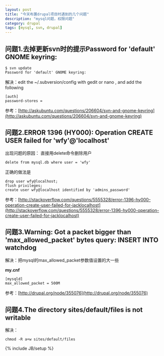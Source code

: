 ```yaml
---
layout: post
title: "今天布置drupal项目时遇到的几个问题"
description: "mysql问题，权限问题"
category: drupal
tags: [mysql, svn, drupal]
---
```

## 问题1.去掉更新svn时的提示Password for 'default' GNOME keyring:

    $ svn update
    Password for 'default' GNOME keyring:

解决：edit the ~/.subversion/config with gedit or nano , and add the following

    [auth] 
    password-stores =
参考：[http://askubuntu.com/questions/206604/svn-and-gnome-keyring](http://askubuntu.com/questions/206604/svn-and-gnome-keyring)

## 问题2.ERROR 1396 (HY000): Operation CREATE USER failed for 'wfy'@'localhost'
出现问题的原因： 直接用delete命令删除用户

    delete from mysql.db where user = 'wfy'
正确的做法是

    drop user wfy@localhost;
    flush privileges;
    create user wfy@localhost identified by 'admins_password'
参考：[http://stackoverflow.com/questions/5555328/error-1396-hy000-operation-create-user-failed-for-jacklocalhost](http://stackoverflow.com/questions/5555328/error-1396-hy000-operation-create-user-failed-for-jacklocalhost)
## 问题3.Warning: Got a packet bigger than 'max\_allowed\_packet' bytes query: INSERT INTO watchdog
解决：把mysql的max_allowed_packet参数值设置的大一些

**my.cnf**

    [mysqld]
    max_allowed_packet = 500M
参考：[http://drupal.org/node/355076](http://drupal.org/node/355076)
## 问题4.The directory sites/default/files is not writable
解决：

    chmod -R a+w sites/default/files

{% include JB/setup %}
